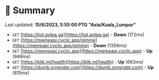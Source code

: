 # 📖 Summary
Last updated: **15/6/2023, 5:55:00 PTG "Asia/Kuala_Lumpur"**

- `GET` [https://hst.aytea.ga](https://hst.aytea.ga) - **Down** (172ms)
- `GET` [https://memeapi.cyclic.app/gimme](https://memeapi.cyclic.app/gimme) - **Down** (1359ms)
- `GET` [https://memeapi.cyclic.app](https://memeapi.cyclic.app) - **Up** (946ms)
- `GET` [https://klik.ml/health](https://klik.ml/health) - **Up** (683ms)
- `GET` [https://dumb.onrender.com](https://dumb.onrender.com) - **Up** (815ms)
